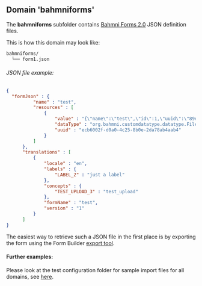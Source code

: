 ## Domain 'bahmniforms'
The **bahmniforms** subfolder contains [Bahmni Forms 2.0](https://bahmni.atlassian.net/wiki/spaces/BAH/pages/683966468/Forms+2.0) JSON definition files.


This is how this domain may look like:
```bash
bahmniforms/
  └── form1.json
```

###### JSON file example:
```json
{
  "formJson" : {
          "name" : "test",
          "resources" : [
              {
                  "value" : "{\"name\":\"test\",\"id\":1,\"uuid\":\"89ecd6e7-0b51-454a-b4ab-defd67f59299\",\"defaultLocale\":\"en\",\"controls\":[{\"translationKey\":\"LABEL_2\",\"type\":\"label\",\"value\":\"update label\",\"properties\":{\"location\":{\"column\":0,\"row\":0}},\"id\":\"2\"},{\"type\":\"obsControl\",\"label\":{\"translationKey\":\"TEST_UPLOAD_3\",\"id\":\"3\",\"units\":\"\",\"type\":\"label\",\"value\":\"test_upload\"},\"properties\":{\"mandatory\":false,\"notes\":false,\"addMore\":false,\"hideLabel\":false,\"controlEvent\":false,\"location\":{\"column\":0,\"row\":1}},\"id\":\"3\",\"concept\":{\"name\":\"test_upload\",\"uuid\":\"37f33bce-8349-4eaf-8c09-fff7ff1ee5f5\",\"datatype\":\"Complex\",\"conceptClass\":\"Misc\",\"conceptHandler\":\"ImageHandler\",\"answers\":[],\"properties\":{\"allowDecimal\":null}},\"units\":null,\"hiNormal\":null,\"lowNormal\":null,\"hiAbsolute\":null,\"lowAbsolute\":null}],\"events\":{},\"translationsUrl\":\"/openmrs/ws/rest/v1/bahmniie/form/translations\"}",
                  "dataType" : "org.bahmni.customdatatype.datatype.FileSystemStorageDatatype",
                  "uuid" : "ecb6002f-d0a0-4c25-8b0e-2da78ab4aab4"
              }
          ]
      },
      "translations" : [
          {
              "locale" : "en",
              "labels" : {
                  "LABEL_2" : "just a label"
              },
              "concepts" : {
                  "TEST_UPLOAD_3" : "test_upload"
              },
              "formName" : "test",
              "version" : "1"
          }
      ]
}
```

The easiest way to retrieve such a JSON file in the first place is by exporting the form using the Form Builder [export tool](https://bahmni.atlassian.net/wiki/spaces/BAH/pages/239796253/Import+Export).

#### Further examples:
Please look at the test configuration folder for sample import files for all domains, see [here](../api/src/test/resources/testAppDataDir/configuration).
